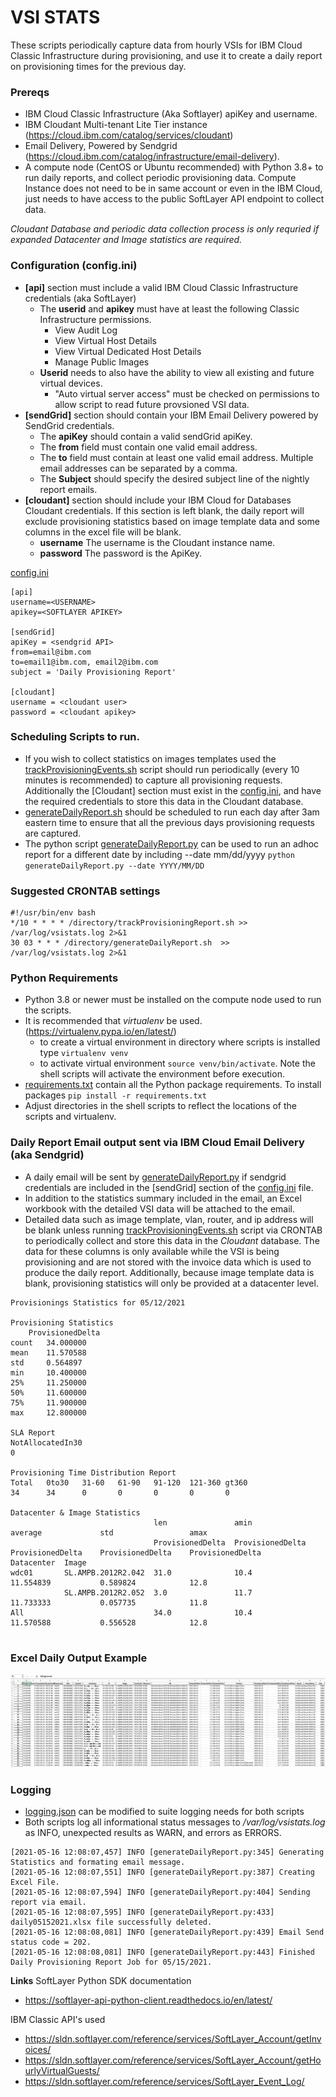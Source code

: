# **VSI STATS**

These scripts periodically capture data from hourly VSIs for IBM Cloud Classic Infrastructure during provisioning,
and use it to create a daily report on provisioning times for the previous day.

### Prereqs
* IBM Cloud Classic Infrastructure (Aka Softlayer) apiKey and username.  
* IBM Cloudant Multi-tenant Lite Tier instance (https://cloud.ibm.com/catalog/services/cloudant)
* Email Delivery, Powered by Sendgrid (https://cloud.ibm.com/catalog/infrastructure/email-delivery).
* A compute node (CentOS or Ubuntu recommended) with Python 3.8+ to run daily reports, and collect periodic provisioning data.  Compute Instance does not need to be in same account or even in the IBM Cloud, just needs to have access to the public SoftLayer API endpoint to collect data.

_Cloudant Database and periodic data collection process is only requried if expanded Datacenter and Image statistics are required._

### Configuration (config.ini)
* **[api]** section must include a valid IBM Cloud Classic Infrastructure credentials (aka SoftLayer)
  * The **userid** and **apikey** must have at least the following Classic Infrastructure permissions.
    * View Audit Log 
    * View Virtual Host Details
    * View Virtual Dedicated Host Details
    * Manage Public Images
  * **Userid** needs to also have the ability to view all existing and future virtual devices.
    * "Auto virtual server access" must be checked on permissions to allow script to read future provsioned VSI data.
* **[sendGrid]** section should contain your IBM Email Delivery powered by SendGrid credentials.
  * The **apiKey** should contain a valid sendGrid apiKey.
  * The **from** field must contain one valid email address.
  * The **to** field must contain at least one valid email address.  Multiple email addresses can be separated by a comma.
  * The **Subject** should specify the desired subject line of the nightly report emails.
* **[cloudant]** section should include your IBM Cloud for Databases Cloudant credentials.  If this section is left blank, the daily report will exclude provisioning statistics based on image template data and some columns in the excel file will be blank.
  * **username**  The username is the Cloudant instance name. 
  * **password**  The password is the ApiKey.  
  
[config.ini](sample.ini)
```bazaar
[api]
username=<USERNAME>
apikey=<SOFTLAYER APIKEY>

[sendGrid]
apiKey = <sendgrid API>
from=email@ibm.com
to=email1@ibm.com, email2@ibm.com
subject = 'Daily Provisioning Report'

[cloudant]
username = <cloudant user>
password = <cloudant apikey>
```
### Scheduling Scripts to run.
* If you wish to collect statistics on images templates used the [trackProvisioningEvents.sh](trackProvisioningEvents.sh)
  script should run periodically (every 10 minutes is recommended) to capture all provisioning requests.
  Additionally the [Cloudant] section must exist in the [config.ini](sample.ini), and have the
  required credentials to store this data in the Cloudant database.
* [generateDailyReport.sh](generateDailyReport.sh) should be scheduled to run each day after 3am eastern time to ensure that
  all the previous days provisioning requests are captured.
* The python script [generateDailyReport.py](generateDailyReport.py) can be used to run an adhoc report for a different 
  date by including --date mm/dd/yyyy 
  ````python generateDailyReport.py --date YYYY/MM/DD````
  
### Suggested CRONTAB settings
````bazaar
#!/usr/bin/env bash
*/10 * * * * /directory/trackProvisioningReport.sh >> /var/log/vsistats.log 2>&1
30 03 * * * /directory/generateDailyReport.sh  >> /var/log/vsistats.log 2>&1
````

### Python Requirements
* Python 3.8 or newer must be installed on the compute node used to run the scripts.
* It is recommended that _virtualenv_ be used. (https://virtualenv.pypa.io/en/latest/)
  * to create a virtual environment in directory where scripts is installed type ````virtualenv venv````
  * to activate virtual environment ````source venv/bin/activate````.  Note the shell scripts will activate the environment before execution.
* [requirements.txt](requirements.txt) contain all the Python package requirements.  To install packages ````pip install -r requirements.txt````
* Adjust directories in the shell scripts to reflect the locations of the scripts and virtualenv.

### Daily Report Email output sent via IBM Cloud Email Delivery (aka Sendgrid)
* A daily email will be sent by [generateDailyReport.py](generateDailyReport.py) if sendgrid credentials are included in 
  the [sendGrid] section of the [config.ini](sample.ini) file.
* In addition to the statistics summary included in the email, an Excel workbook with the detailed VSI data will be attached to the email. 
* Detailed data such as image template, vlan, router, and ip address will be blank unless running [trackProvisioningEvents.sh](trackProvisioningEvents.sh) 
  script via CRONTAB to periodically collect and store this data in the _Cloudant_ database.  The data for these columns is only available while the VSI
  is being provisioning and are not stored with the invoice data which is used to produce the daily report.  Additionally, because image
  template data is blank, provisioning statistics will only be provided at a datacenter level.

````
Provisionings Statistics for 05/12/2021

Provisioning Statistics
	ProvisionedDelta
count 	34.000000
mean 	11.570588
std 	0.564897
min 	10.400000
25% 	11.250000
50% 	11.600000
75% 	11.900000
max 	12.800000

SLA Report
NotAllocatedIn30
0

Provisioning Time Distribution Report
Total	0to30	31-60	61-90	91-120	121-360	gt360
34      34      0       0       0       0       0

Datacenter & Image Statistics
		                        len 	          amin 	            average 	        std 	            amax
		                        ProvisionedDelta  ProvisionedDelta 	ProvisionedDelta 	ProvisionedDelta 	ProvisionedDelta
Datacenter 	Image 					
wdc01 	    SL.AMPB.2012R2.042  31.0              10.4              11.554839           0.589824 	        12.8
            SL.AMPB.2012R2.052  3.0               11.7              11.733333 	        0.057735 	        11.8
All                             34.0              10.4              11.570588 	        0.556528 	        12.8


````
### Excel Daily Output Example

![example-output](example-output.png)

### Logging
* [logging.json](logging.json) can be modified to suite logging needs for both scripts
* Both scripts log all informational status messages to _/var/log/vsistats.log_ as INFO, unexpected results as WARN, and errors as ERRORS.

````
[2021-05-16 12:08:07,457] INFO [generateDailyReport.py:345] Generating Statistics and formating email message.
[2021-05-16 12:08:07,551] INFO [generateDailyReport.py:387] Creating Excel File.
[2021-05-16 12:08:07,594] INFO [generateDailyReport.py:404] Sending report via email.
[2021-05-16 12:08:07,595] INFO [generateDailyReport.py:433] daily05152021.xlsx file successfully deleted.
[2021-05-16 12:08:08,081] INFO [generateDailyReport.py:439] Email Send status code = 202.
[2021-05-16 12:08:08,081] INFO [generateDailyReport.py:443] Finished Daily Provisioning Report Job for 05/15/2021.
````

**Links**
SoftLayer Python SDK documentation
* https://softlayer-api-python-client.readthedocs.io/en/latest/

IBM Classic API's used
* https://sldn.softlayer.com/reference/services/SoftLayer_Account/getInvoices/
* https://sldn.softlayer.com/reference/services/SoftLayer_Account/getHourlyVirtualGuests/
* https://sldn.softlayer.com/reference/services/SoftLayer_Event_Log/